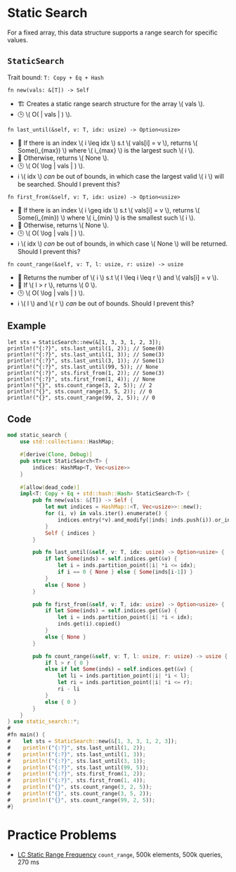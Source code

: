 # Static Search

For a fixed array, this data structure supports a range search for specific values.

## `StaticSearch`

Trait bound: `T: Copy + Eq + Hash`

`fn new(vals: &[T]) -> Self`

- 🏗️ Creates a static range search structure for the array \\( vals \\).
- 🕒 \\( O( | vals | ) \\).

`fn last_until(&self, v: T, idx: usize) -> Option<usize>`

- 💬 If there is an index \\( i \leq idx \\) s.t \\( vals[i] = v \\), returns \\( Some(i_{max}) \\) where \\( i_{max} \\) is the largest such \\( i \\).
- 💬 Otherwise, returns \\( None \\).
- 🕒 \\( O( \log | vals | ) \\).
- ℹ️ \\( idx \\) *can* be out of bounds, in which case the largest valid \\( i \\) will be searched. Should I prevent this?

`fn first_from(&self, v: T, idx: usize) -> Option<usize>`

- 💬 If there is an index \\( i \geq idx \\) s.t \\( vals[i] = v \\), returns \\( Some(i_{min}) \\) where \\( i_{min} \\) is the smallest such \\( i \\).
- 💬 Otherwise, returns \\( None \\).
- 🕒 \\( O( \log | vals | ) \\).
- ℹ️ \\( idx \\) *can* be out of bounds, in which case \\( None \\) will be returned. Should I prevent this?

`fn count_range(&self, v: T, l: usize, r: usize) -> usize`

- 💬 Returns the number of \\( i \\) s.t \\( l \leq i \leq r \\) and \\( vals[i] = v \\).
- 💬 If \\( l > r \\), returns \\( 0 \\).
- 🕒 \\( O( \log | vals | ) \\).
- ℹ️ \\( l \\) and \\( r \\) *can* be out of bounds. Should I prevent this?

## Example

```rust,noplayground
let sts = StaticSearch::new(&[1, 3, 3, 1, 2, 3]);
println!("{:?}", sts.last_until(1, 2)); // Some(0)
println!("{:?}", sts.last_until(1, 3)); // Some(3)
println!("{:?}", sts.last_until(3, 1)); // Some(1)
println!("{:?}", sts.last_until(99, 5)); // None
println!("{:?}", sts.first_from(1, 2)); // Some(3)
println!("{:?}", sts.first_from(1, 4)); // None
println!("{}", sts.count_range(3, 2, 5)); // 2
println!("{}", sts.count_range(3, 5, 2)); // 0
println!("{}", sts.count_range(99, 2, 5)); // 0
```

## Code

```rust
mod static_search {
    use std::collections::HashMap;

    #[derive(Clone, Debug)]
    pub struct StaticSearch<T> {
        indices: HashMap<T, Vec<usize>>
    }
    
    #[allow(dead_code)]
    impl<T: Copy + Eq + std::hash::Hash> StaticSearch<T> {
        pub fn new(vals: &[T]) -> Self {
            let mut indices = HashMap::<T, Vec<usize>>::new();
            for (i, v) in vals.iter().enumerate() {
                indices.entry(*v).and_modify(|inds| inds.push(i)).or_insert(vec![i]);
            }
            Self { indices }
        }

        pub fn last_until(&self, v: T, idx: usize) -> Option<usize> {
            if let Some(inds) = self.indices.get(&v) {
                let i = inds.partition_point(|i| *i <= idx);
                if i == 0 { None } else { Some(inds[i-1]) }
            }
            else { None }
        }

        pub fn first_from(&self, v: T, idx: usize) -> Option<usize> {
            if let Some(inds) = self.indices.get(&v) {
                let i = inds.partition_point(|i| *i < idx);
                inds.get(i).copied()
            }
            else { None }
        }

        pub fn count_range(&self, v: T, l: usize, r: usize) -> usize {
            if l > r { 0 }
            else if let Some(inds) = self.indices.get(&v) {
                let li = inds.partition_point(|i| *i < l);
                let ri = inds.partition_point(|i| *i <= r);
                ri - li
            }
            else { 0 }
        }
    }
} use static_search::*;
#
#fn main() {
#    let sts = StaticSearch::new(&[1, 3, 3, 1, 2, 3]);
#    println!("{:?}", sts.last_until(1, 2));
#    println!("{:?}", sts.last_until(1, 3));
#    println!("{:?}", sts.last_until(3, 1));
#    println!("{:?}", sts.last_until(99, 5));
#    println!("{:?}", sts.first_from(1, 2));
#    println!("{:?}", sts.first_from(1, 4));
#    println!("{}", sts.count_range(3, 2, 5));
#    println!("{}", sts.count_range(3, 5, 2));
#    println!("{}", sts.count_range(99, 2, 5));
#}
```

# Practice Problems
- [LC Static Range Frequency](https://judge.yosupo.jp/problem/static_range_frequency) `count_range`, 500k elements, 500k queries, 270 ms
